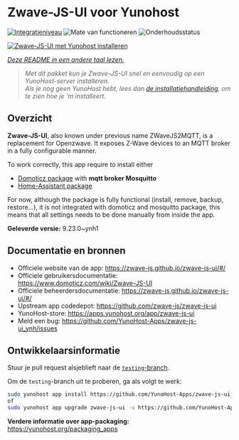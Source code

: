 <!--
NB: Deze README is automatisch gegenereerd door <https://github.com/YunoHost/apps/tree/master/tools/readme_generator>
Hij mag NIET handmatig aangepast worden.
-->

# Zwave-JS-UI voor Yunohost

[![Integratieniveau](https://dash.yunohost.org/integration/zwave-js-ui.svg)](https://ci-apps.yunohost.org/ci/apps/zwave-js-ui/) ![Mate van functioneren](https://ci-apps.yunohost.org/ci/badges/zwave-js-ui.status.svg) ![Onderhoudsstatus](https://ci-apps.yunohost.org/ci/badges/zwave-js-ui.maintain.svg)

[![Zwave-JS-UI met Yunohost installeren](https://install-app.yunohost.org/install-with-yunohost.svg)](https://install-app.yunohost.org/?app=zwave-js-ui)

*[Deze README in een andere taal lezen.](./ALL_README.md)*

> *Met dit pakket kun je Zwave-JS-UI snel en eenvoudig op een YunoHost-server installeren.*  
> *Als je nog geen YunoHost hebt, lees dan [de installatiehandleiding](https://yunohost.org/install), om te zien hoe je 'm installeert.*

## Overzicht

**Zwave-JS-UI**, also known under previous name ZWaveJS2MQTT, is a replacement for Openzwave. It exposes Z-Wave devices to an MQTT broker in a fully configurable manner.

To work correctly, this app require to install either
- [Domoticz package](https://github.com/YunoHost-Apps/domoticz_ynh) with **mqtt broker Mosquitto**
- [Home-Assistant package](https://github.com/YunoHost-Apps/homeassistant_ynh)


For now, although the package is fully functional (install, remove, backup, restore...), it is not integrated with domoticz and mosquitto package, this means that all settings needs to be done manually from inside the app.



**Geleverde versie:** 9.23.0~ynh1
## Documentatie en bronnen

- Officiele website van de app: <https://zwave-js.github.io/zwave-js-ui/#/>
- Officiele gebruikersdocumentatie: <https://www.domoticz.com/wiki/Zwave-JS-UI>
- Officiele beheerdersdocumentatie: <https://zwave-js.github.io/zwave-js-ui/#/>
- Upstream app codedepot: <https://github.com/zwave-js/zwave-js-ui>
- YunoHost-store: <https://apps.yunohost.org/app/zwave-js-ui>
- Meld een bug: <https://github.com/YunoHost-Apps/zwave-js-ui_ynh/issues>

## Ontwikkelaarsinformatie

Stuur je pull request alsjeblieft naar de [`testing`-branch](https://github.com/YunoHost-Apps/zwave-js-ui_ynh/tree/testing).

Om de `testing`-branch uit te proberen, ga als volgt te werk:

```bash
sudo yunohost app install https://github.com/YunoHost-Apps/zwave-js-ui_ynh/tree/testing --debug
of
sudo yunohost app upgrade zwave-js-ui -u https://github.com/YunoHost-Apps/zwave-js-ui_ynh/tree/testing --debug
```

**Verdere informatie over app-packaging:** <https://yunohost.org/packaging_apps>
